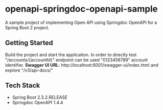 # openapi-springdoc-openapi-sample
A sample project of implementing Open API using Springdoc OpenAPI for a Spring Boot 2 project.

## Getting Started
Build the project and start the application. In order to directly test "/accounts/{accountId}" endpoint can be used "0123456789" account identifier.
**Swagger UI URL**: http://localhost:6001/swagger-ui/index.html and explore "/v3/api-docs/"

## Tech Stack
- Spring Boot 2.3.2.RELEASE
- Springdoc OpenAPI 1.4.4



